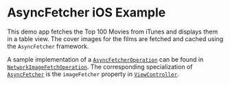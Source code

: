 # AsyncFetcher iOS Example

This demo app fetches the Top 100 Movies from iTunes and displays them in a table view. The cover images for the films are fetched and cached using the `AsyncFetcher` framework.

A sample implementation of a [`AsyncFetcherOperation`][asyncfetcheroperation] can be found in [`NetworkImageFetchOperation`][networkimagefetchoperation]. The corresponding specialization of [`AsyncFetcher`][asyncfetcher] is the `imageFetcher` property in [`ViewController`][viewcontroller].

<!-- Links -->

[asyncfetcher]: ./../../Sources/AsyncFetcher/AsyncFetcher.swift
[asyncfetcheroperation]: ./../../Sources/AsyncFetcher/AsyncFetcherOperation.swift
[networkimagefetchoperation]: ./Sources/NetworkImageFetchOperation.swift
[viewcontroller]: ./Sources/ViewController.swift
